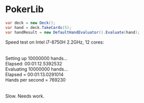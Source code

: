 # PokerLib

```c#
var deck = new Deck();
var hand = deck.TakeCards(5);
var handResult = new DefaultHandEvaluator().Evaluate(hand);
```

Speed test on Intel i7-8750H 2.2GHz, 12 cores: <br />
<br /><br />
Setting up 10000000 hands...<br />
Elapsed: 00:01:12.5392532<br />
Evaluating 10000000 hands...<br />
Elapsed = 00:01:13.0291014<br />
Hands per second = 769230<br />
<br /><br />
Slow. Needs work.
